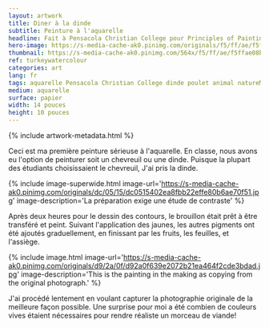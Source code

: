 ```yaml
---
layout: artwork
title: Diner à la dinde
subtitle: Peinture à l'aquarelle
headline: Fait à Pensacola Christian College pour Principles of Painting
hero-image: https://s-media-cache-ak0.pinimg.com/originals/f5/ff/ae/f5ffae08bfd2c857fd1374591b278071.jpg
thumbnail: https://s-media-cache-ak0.pinimg.com/564x/f5/ff/ae/f5ffae08bfd2c857fd1374591b278071.jpg
ref: turkeywatercolour
categories: art
lang: fr
tags: aquarelle Pensacola Christian College dinde poulet animal natureMorte portfolio PrinciplesofPainting
medium: aquarelle
surface: papier
width: 14 pouces
height: 10 pouces
---
```

{% include artwork-metadata.html %}

Ceci est ma première peinture sérieuse à l'aquarelle. En classe, nous avons eu l'option de peinturer soit un chevreuil ou une dinde. Puisque la plupart des étudiants choisissaient le chevreuil, J'ai pris la dinde.

{% include image-superwide.html image-url='https://s-media-cache-ak0.pinimg.com/originals/dc/05/15/dc0515402ea8fbb22effe80b6ae70f51.jpg' image-description='La préparation exige une étude de contraste' %}

Après deux heures pour le dessin des contours, le brouillon était prêt à être transféré et peint. Suivant l'application des jaunes, les autres pigments ont été ajoutés graduellement, en finissant par les fruits, les feuilles, et l'assiège.


{% include image.html image-url='https://s-media-cache-ak0.pinimg.com/originals/d9/2a/0f/d92a0f639e2072b21ea464f2cde3bdad.jpg' image-description='This is the painting in the making as copying from the original photograph.' %}

J'ai procédé lentement en voulant capturer la photographie originale de la meilleure façon possible. Une surprise pour moi a été combien de couleurs vives étaient nécessaires pour rendre réaliste un morceau de viande!
